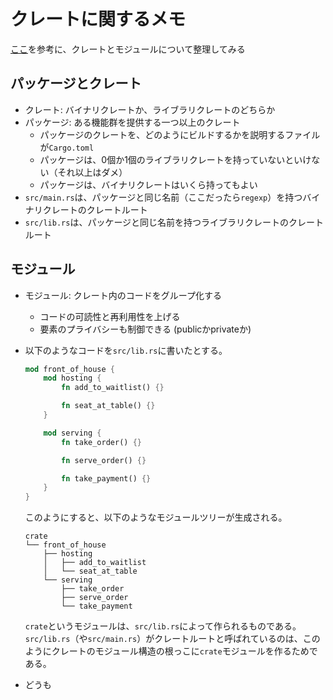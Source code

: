 # クレートに関するメモ
[ここ](https://doc.rust-jp.rs/book-ja/ch07-01-packages-and-crates.html)を参考に、クレートとモジュールについて整理してみる

## パッケージとクレート
- クレート: バイナリクレートか、ライブラリクレートのどちらか
- パッケージ: ある機能群を提供する一つ以上のクレート
    - パッケージのクレートを、どのようにビルドするかを説明するファイルが```Cargo.toml```
    - パッケージは、0個か1個のライブラリクレートを持っていないといけない（それ以上はダメ）
    - パッケージは、バイナリクレートはいくら持ってもよい
- ```src/main.rs```は、パッケージと同じ名前（ここだったら```regexp```）を持つバイナリクレートのクレートルート
- ```src/lib.rs```は、パッケージと同じ名前を持つライブラリクレートのクレートルート

## モジュール
- モジュール: クレート内のコードをグループ化する
    - コードの可読性と再利用性を上げる
    - 要素のプライバシーも制御できる (publicかprivateか)
- 以下のようなコードを```src/lib.rs```に書いたとする。

    ```rust
    mod front_of_house {
        mod hosting {
            fn add_to_waitlist() {}

            fn seat_at_table() {}
        }

        mod serving {
            fn take_order() {}

            fn serve_order() {}

            fn take_payment() {}
        }
    }
    ```

    このようにすると、以下のようなモジュールツリーが生成される。

    ```
    crate
    └── front_of_house
        ├── hosting
        │   ├── add_to_waitlist
        │   └── seat_at_table
        └── serving
            ├── take_order
            ├── serve_order
            └── take_payment
    ```

    ```crate```というモジュールは、```src/lib.rs```によって作られるものである。```src/lib.rs```（や```src/main.rs```）がクレートルートと呼ばれているのは、このようにクレートのモジュール構造の根っこに```crate```モジュールを作るためである。

- どうも